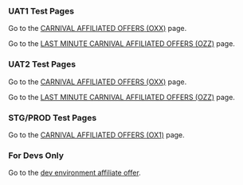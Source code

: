 ### UAT1 Test Pages

Go to the [CARNIVAL AFFILIATED OFFERS (OXX)](https://www1.uatcarnival.com/Registration/Promotions/InstantTgoTestOXX.aspx?CCL-UAT-Token=QTEwHhcNMTUwNTAxMTIxOTMwWhcNMTgwNTAxMTIxOTI4WjBtMQswCQYDVQQGEwJVUzELMAkGA1UECBMCRkwxDjAMBgNVBAcTBU1pYW1pM) page.

Go to the [LAST MINUTE CARNIVAL AFFILIATED OFFERS (OZZ)](https://www1.uatcarnival.com/Registration/Promotions/InstantTgoTestOZZ.aspx?CCL-UAT-Token=QTEwHhcNMTUwNTAxMTIxOTMwWhcNMTgwNTAxMTIxOTI4WjBtMQswCQYDVQQGEwJVUzELMAkGA1UECBMCRkwxDjAMBgNVBAcTBU1pYW1pM) page.

### UAT2 Test Pages

Go to the [CARNIVAL AFFILIATED OFFERS (OXX)](https://www2.uatcarnival.com/Registration/Promotions/InstantTgoTestOXX.aspx?CCL-UAT-Token=QTEwHhcNMTUwNTAxMTIxOTMwWhcNMTgwNTAxMTIxOTI4WjBtMQswCQYDVQQGEwJVUzELMAkGA1UECBMCRkwxDjAMBgNVBAcTBU1pYW1pM) page.

Go to the [LAST MINUTE CARNIVAL AFFILIATED OFFERS (OZZ)](https://www2.uatcarnival.com/Registration/Promotions/InstantTgoTestOZZ.aspx?CCL-UAT-Token=QTEwHhcNMTUwNTAxMTIxOTMwWhcNMTgwNTAxMTIxOTI4WjBtMQswCQYDVQQGEwJVUzELMAkGA1UECBMCRkwxDjAMBgNVBAcTBU1pYW1pM) page.


### STG/PROD Test Pages

Go to the [CARNIVAL AFFILIATED OFFERS (OX1)](https://www.carnival.com/Registration/Promotions/InstantTgoTestOX1.aspx) page.

### For Devs Only
Go to the [dev environment affiliate offer](https://dev.carnival.com/Registration/Promotions/Github-Affiliate).
